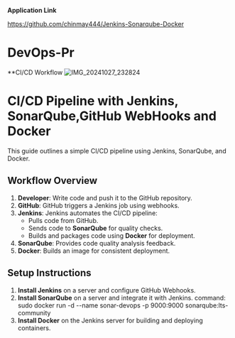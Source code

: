 **Application Link** 

https://github.com/chinmay444/Jenkins-Sonarqube-Docker

# DevOps-Pr 
**CI/CD Workflow
![IMG_20241027_232824](https://github.com/user-attachments/assets/0254af40-5aa9-4b00-aa84-5c164fd60edf)

# CI/CD Pipeline with Jenkins, SonarQube,GitHub WebHooks and Docker

This guide outlines a simple CI/CD pipeline using Jenkins, SonarQube, and Docker.

## Workflow Overview

1. **Developer**: Write code and push it to the GitHub repository.
2. **GitHub**: GitHub triggers a Jenkins job using webhooks.
3. **Jenkins**: Jenkins automates the CI/CD pipeline:
   - Pulls code from GitHub.
   - Sends code to **SonarQube** for quality checks.
   - Builds and packages code using **Docker** for deployment.
4. **SonarQube**: Provides code quality analysis feedback.
5. **Docker**: Builds an image for consistent deployment.

## Setup Instructions

1. **Install Jenkins** on a server and configure GitHub Webhooks.
2. **Install SonarQube** on a server and integrate it with Jenkins.
      command:   sudo docker run -d --name sonar-devops -p 9000:9000 sonarqube:lts-community
4. **Install Docker** on the Jenkins server for building and deploying containers.
